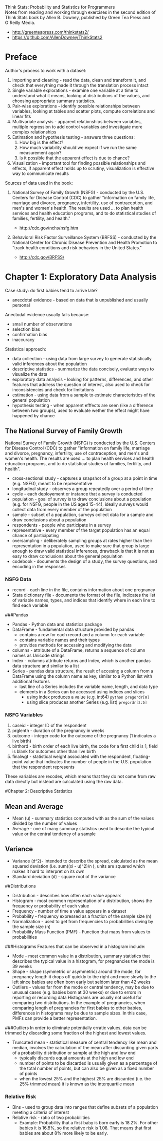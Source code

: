 Think Stats: Probability and Statistics for Programmers  
Notes from reading and working through exercises in the second edition of Think Stats book by Allen B. Downey, published by Green Tea Press and O'Reilly Media.

* http://greenteapress.com/thinkstats2/
* https://github.com/AllenDowney/ThinkStats2

# Preface
Author's process to work with a dataset:

1. Importing and cleaning - read the data, clean and transform it, and check that everything made it through the translation process intact
2. Single variable explorations - examine one variable at a time to understand what it means, looking at distributions of the values, and choosing appropriate summary statistics. 
3. Pair-wise explorations - identify possible relationships between variables, looking at tables and scatter plots, compute correlations and linear fits
4. Multivariate analysis - apparent relationships between variables, multiple regression to add control variables and investigate more complex relationships
5. Estimation and hypothesis testing - answers three questions:
	1. How big is the effect?
	2. How much variability should we expect if we run the same measurement again?
	3. Is it possible that the apparent effect is due to chance?
6. Visualization - important tool for finding possible relationships and effects, if apparent effect holds up to scrutiny, visualization is effective way to communicate results

Sources of data used in the book:

1. National Survey of Family Growth (NSFG) - conducted by the U.S. Centers for Disease Control (CDC) to gather "information on family life, marriage and divorce, pregnancy, infertility, use of contraception, and men's and women's health. The results are used ... to plan health services and health education programs, and to do statistical studies of families, fertility, and health."
	* http://cdc.gov/nchs/nsfg.htm

2. Behavioral Risk Factor Surveillance System (BRFSS) - conducted by the National Center for Chronic Disease Prevention and Health Promotion to "track health conditions and risk behaviors in the United States."
	* http://cdc.gov/BRFSS/


# Chapter 1: Exploratory Data Analysis
Case study: do first babies tend to arrive late?

* anecdotal evidence - based on data that is unpublished and usually personal


Anectodal evidence usually fails because:

* small number of observations
* selection bias
* confirmation bias
* inaccuracy

Statistical approach:

* data collection - using data from large survey to generate statistically valid inferences about the population
* descriptive statistics - summarize the data concisely, evaluate ways to visualize the data
* exploratory data analysis - looking for patterns, differences, and other features that address the question of interest, also used to check for inconsistencies and check for limitations
* estimation - using data from a sample to estimate characteristics of the general population
* hypothesis testing - when apparent efffects are seen (like a difference between two groups), used to evaluate wether the effect might have happened by chance

## The National Survey of Family Growth
National Survey of Family Growth (NSFG) is conducted by the U.S. Centers for Disease Control (CDC) to gather "information on family life, marriage and divorce, pregnancy, infertility, use of contraception, and men's and women's health. The results are used ... to plan health services and health education programs, and to do statistical studies of families, fertility, and health". 

* cross-sectional study - captures a snapshot of a group at a point in time (e.g. NSFG), meant to be representative
* longitudinal study - observes a group repeatedly over a period of time
* cycle - each deployement or instance that a survey is conducted
* population - goal of survey is to draw conclusions about a population (e.g. for NSFG, people in the US aged 15-44), ideally surveys would collect data from every member of the population
* sample - subset of a population, surveys collect data for a sample and draw conclusions about a population
* respondents - people who participate in a survey
* representative - every member of the target population has an equal chance of participating
* oversampling - deliberately sampling groups at rates higher than their representation in a population, used to make sure that group is large enough to draw valid statistical inferences, drawback is that it is not as easy to draw conclusions about the general population
* codebook - documents the design of a study, the survey questions, and encoding in the responses

### NSFG Data
* record - each line in the file, contains information about one pregnancy
* Stata dictionary file - documents the format of the file, indicates the list of variable names, types, and indices that identify where in each line to find each variable

###Pandas
* Pandas - Python data and statistics package
* DataFrame - fundamental data structure provided by pandas
	* contains a row for each record and a column for each variable
	* contains variable names and their types
	* provides methods for accessing and modifying the data
* columns - attribute of a DataFrame, returns a sequence of column names as Unicode strings
* Index - columns attribute returns and Index, which is another pandas data structure and similar to a list
* Series - pandas data structure, the result of accesing a column from a DataFrame using the column name as key, similar to a Python list with additional features
	* last line of a Series includes the variable name, length, and data type
	* elements in a Series can be accessed using indices and slices
		* using index produces a value (e.g. int64)
		```python pregordr[0]```
		* using slice produces another Series (e.g. list)
		`pregordr[2:5]` 

### NSFG Variables
1. caseid - integer ID of the respondent
2. prglenth - duration of the pregnancy in weeks
3. outcome - integer code for the outcome of the pregnancy (1 indicates a live birth)
4. birthord - birth order of each live birth, the code for a first child is 1, field is blank for outcomes other than live birth
5. finalwgt - statistical weight associated with the respondent, floating-point value that indicates the number of people in the U.S. population that the respondent represents

These variables are recodes, which means that they do not come from raw data directly but instead are calculated using the raw data. 

#Chapter 2: Descriptive Statistics
## Mean and Average
* Mean (u) - summary statistics computed with as the sum of the values divided by the number of values
* Average - one of many summary statistics used to describe the typical value or the central tendency of a sample

## Variance
* Variance (d^2)- intended to describe the spread, calculated as the mean squared deviation (i.e. sum((xi - u)^2)/n ), units are squared which makes it hard to interpret on its own
* Standard deviation (d) - square root of the variance

##Distributions
* Distribution - describes how often each value appears
* Histogram - most common representation of a distribution, shows the frequency or probability of each value
* Frequency - number of time a value appears in a dataset
* Probability - frequency expressed as a fraction of the sample size (n)
* Normalization - used to get from frequencies to probabilities diving by the sample size (n)
* Probability Mass Function (PMF) - Function that maps from values to probabilities

###Histograms
Features that can be observed in a histogram include:
* Mode - most common value in a distribution, summary statistics that describes the typical value in a histogram, for pregnancies the mode is 39 weeks
* Shape - shape (symmetric or asymmetric) around the mode, for pregnancy length it drops off quickly to the right and more slowly to the left since babies are often born early but seldom later than 42 weeks
* Outliers - values far from the mode or central tendency, may be due to unusual cases (e.g. babies born at 30 weeks) or due to errors in reporting or recording data
Histograms are usually not useful for comparing two distributions. In the example of pregnancies, when comparing length of pregnancies for first babies to other babies, differences in histograms may be due to sample sizes. In this case, PMFs can provide a better representation. 

###Outliers
In order to eliminate potentially erratic values, data can be trimmed by discarding some fraction of the highest and lowest values. 

* Truncated mean - statistical measure of central tendency like mean and median, involves the calculation of the mean after discarding given parts of a probability distribution or sample at the high and low end
	* typically discards equal amounts at the high and low end
	* number of points to be discarded is usually given as a percentage of the total number of points, but can also be given as a fixed number of points
	* when the lowest 25% and the highest 25% are discarded (i.e. the 25% trimmed mean) it is known as the interquartile mean

### Relative Risk
* Bins - used to group data into ranges that define subsets of a population meeting a criteria of interest
* Relative risk - ratio of two probabilities
	* Example: Probability that a first baby is born early is 18.2%. For other babies it is 16.8%, so the relative risk is 1.08. That means that first babies are about 8% more likely to be early. 






